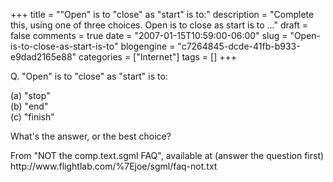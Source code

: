 +++
title = "\"Open\" is to \"close\" as \"start\" is to:"
description = "Complete this, using one of three choices.  Open is to close as start is to ..."
draft = false
comments = true
date = "2007-01-15T10:59:00-06:00"
slug = "Open-is-to-close-as-start-is-to"
blogengine = "c7264845-dcde-41fb-b933-e9dad2165e88"
categories = ["Internet"]
tags = []
+++

<p>
Q. &quot;Open&quot; is to &quot;close&quot; as &quot;start&quot; is to:
</p>
<p>
(a) &quot;stop&quot;<br />
(b) &quot;end&quot;<br />
(c) &quot;finish&quot;
</p>
<!--more-->
<p>
What&#39;s the answer, or the best choice?
</p>
<p>
From &quot;NOT the comp.text.sgml FAQ&quot;, available at (answer the question first) http://www.flightlab.com/%7Ejoe/sgml/faq-not.txt
</p>

